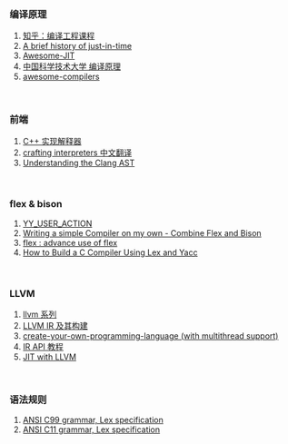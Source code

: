 ### 编译原理
1. [知乎：编译工程课程](https://www.zhihu.com/column/c_1081509964404543488)
2. [A brief history of just-in-time](http://eecs.ucf.edu/~dcm/Teaching/COT4810-Spring2011/Literature/JustInTimeCompilation.pdf)
3. [Awesome-JIT](https://github.com/wdv4758h/awesome-jit)
4. [中国科学技术大学 编译原理](https://gaozhiyuan.net/compilers)
5. [awesome-compilers](https://gitlab.com/glicOne/awesome-compilers)
<br>

### 前端
1. [C++ 实现解释器](http://lesliezhu.com/archive.html)
2. [crafting interpreters 中文翻译](https://zihengcat.github.io/crafting-interpreters-zh-cn)
3. [Understanding the Clang AST](https://jonasdevlieghere.com/understanding-the-clang-ast/)
<br>

### flex & bison

1. [YY_USER_ACTION](https://www.cnblogs.com/Frandy/archive/2013/04/10/parser_flex_bison_location_using.html)
2. [Writing a simple Compiler on my own - Combine Flex and Bison](https://steemit.com/utopian-io/@drifter1/writing-a-simple-compiler-on-my-own-combine-flex-and-bison)
3. [flex : advance use of flex](https://people.cs.aau.dk/~marius/sw/flex/Advanced-Use-of-Flex.html)
4. [How to Build a C Compiler Using Lex and Yacc](https://medium.com/codex/building-a-c-compiler-using-lex-and-yacc-446262056aaa)
<br>

### LLVM

1. [llvm 系列](https://blog.csdn.net/zhanglin_wu/category_11835780.html)
2. [LLVM IR 及其构建](https://clarazhang.gitbooks.io/compiler-f2017/content/llvmIRGen.html)
3. [create-your-own-programming-language (with multithread support)](https://mukulrathi.com/create-your-own-programming-language/concurrency-runtime-language-tutorial/)
4. [IR API 教程](https://blog.csdn.net/qq_42570601/category_10200372.html)
5. [JIT with LLVM](https://wiki.aalto.fi/pages/viewpage.action?pageId=56361068)
<br>

### 语法规则
1. [ANSI C99 grammar, Lex specification](https://www.quut.com/c/ANSI-C-grammar-l-1999.html)
2. [ANSI C11 grammar, Lex specification](https://www.quut.com/c/ANSI-C-grammar-y-2011.html)

